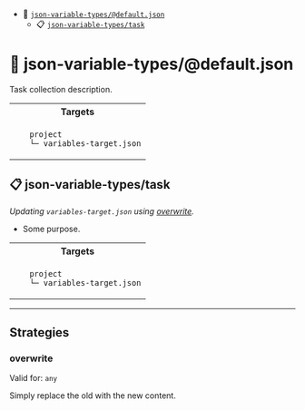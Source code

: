 - :open_file_folder: <a href="#mock-plugin-task-ref-json-variable-typesdefaultjson">`json-variable-types/@default.json`</a>
  - :clipboard: <a href="#mock-plugin-task-ref-json-variable-typestask">`json-variable-types/task`</a>

# :open_file_folder: <a name="mock-plugin-task-ref-json-variable-typesdefaultjson">json-variable-types/@default.json</a>

Task collection description.

<table>
  <tbody>
    <tr>
      <th>Targets</th>
    </tr>
    <tr>
      <td align="left" valign="top">
        <ul>
<code>project</code><br/>
<code>└─ variables-target.json</code><br/>
        </ul>
      </td>
    </tr>
  </tbody>
</table>

## :clipboard: <a name="mock-plugin-task-ref-json-variable-typestask">json-variable-types/task</a>

_Updating `variables-target.json` using <a href="#mock-plugin-strat-ref-overwrite">overwrite</a>._

- Some purpose.

<table>
  <tbody>
    <tr>
      <th>Targets</th>
    </tr>
    <tr>
      <td align="left" valign="top">
        <ul>
<code>project</code><br/>
<code>└─ variables-target.json</code><br/>
        </ul>
      </td>
    </tr>
  </tbody>
</table>

------

## Strategies

### <a name="mock-plugin-strat-ref-overwrite">overwrite</a>

Valid for: `any`

Simply replace the old with the new content.

